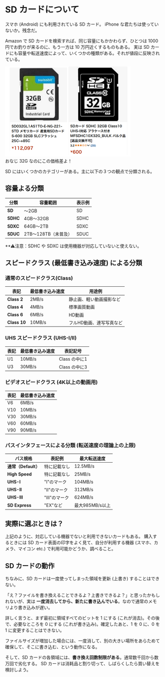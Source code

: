 # SD カードについて

スマホ (Android) にも利用されている SD カード。
iPhone な君たちは使っていないか。残念だ。

Amazon で SD カードを検索すれば、同じ容量にもかかわらず、ひとつは 1000円でお釣りが来るのに、もう一方は 10 万円近くするものもある。
実は SD カードにも容量や転送速度によって、いくつかの種類がある。それが値段に反映されている。

![alt text](image.png)  
おなじ 32G なのにこの価格差よ！

SD にはいくつかのカテゴリーがある。主に以下の３つの観点で分類される。

## 容量よる分類

| 分類       | 容量範囲           | 表示例  |
| -------- | -------------- | ---- |
| **SD**   | ～2GB           | SD   |
| **SDHC** | 4GB～32GB       | SDHC |
| **SDXC** | 64GB～2TB       | SDXC |
| **SDUC** | 2TB～128TB（未普及） | SDUC |

**⚠注意：SDHC や SDXC は使用機器が対応していないと使えない。

## スピードクラス (最低書き込み速度) による分類

### 通常のスピードクラス(Class)

| 表記           | 最低書き込み速度 | 用途例           |
| ------------ | -------- | ------------- |
| **Class 2**  | 2MB/s    | 静止画、軽い動画撮影など  |
| **Class 4**  | 4MB/s    | 標準画質動画        |
| **Class 6**  | 6MB/s    | HD動画          |
| **Class 10** | 10MB/s   | フルHD動画、連写写真など |

### UHS スピードクラス (UHS-I/II)

| 表記 | 最低書き込み速度 | 表記記号  |
| -- | -------- | ----- |
| U1 | 10MB/s   | Class の中に1 |
| U3 | 30MB/s   | Class の中に3 |

### ビデオスピードクラス (4K以上の動画用)

| 表記  | 最低書き込み速度 |
| --- | -------- |
| V6  | 6MB/s    |
| V10 | 10MB/s   |
| V30 | 30MB/s   |
| V60 | 60MB/s   |
| V90 | 90MB/s   |

### バスインタフェースによる分類 (転送速度の理論上の上限)
| バス規格            | 表記例       | 最大転送速度      |
| --------------- | --------- | ----------- |
| **通常（Default）** | 特に記載なし    | 12.5MB/s    |
| **High Speed**  | 特に記載なし    | 25MB/s      |
| **UHS-I**       | "I"のマーク   | 104MB/s     |
| **UHS-II**      | "II"のマーク  | 312MB/s     |
| **UHS-III**     | "III"のマーク | 624MB/s     |
| **SD Express**  | "EX"など    | 最大985MB/s以上 |

## 実際に選ぶときは？

上記のように、対応している機器でないと利用できないカードもある。
購入するときには SD カード表面の印字をよく見て、自分が利用する機器 (スマホ、カメラ、マイコン etc.) で利用可能かどうか、調べること。

## SD カードの動作

ちなみに、SD カードは一度使ってしまった領域を更新 (上書き) することはできない。

「え？ファイルを書き換えることできるよ？上書きできるよ？」と思ったかもしれないが、実は **一度消去してから、新たに書き込んでいる**。なので通常のメモリより書き込みが遅い。

詳しく言うと、まず最初に領域すべてのビットを 1 にする (これが消去)。その後で、必要なところを 0 にする (これが書き込み)。確定したあと、1 を 0 に、0 を 1 に変更することはできない。

ファイルサイズが増加した場合には、一度消して、別の大きい場所をあらためて確保して、そこに書き込む、という動作になる。

そして、SD カードの各領域には、**書き換え回数制限がある**。通常数千回から数万回で劣化する。
SD カードは消耗品と割り切って、しばらくしたら買い替えを検討しよう。

